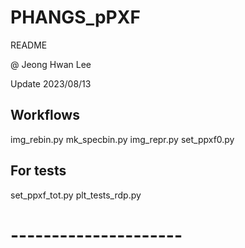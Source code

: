 # PHANGS_pPXF

README

@ Jeong Hwan Lee

Update 2023/08/13

## Workflows
img_rebin.py
mk_specbin.py
img_repr.py
set_ppxf0.py


## For tests
set_ppxf_tot.py
plt_tests_rdp.py



# --------------------- #


